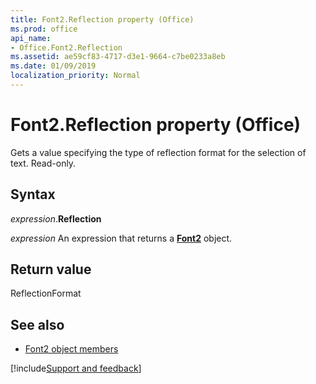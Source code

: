 ```yaml
---
title: Font2.Reflection property (Office)
ms.prod: office
api_name:
- Office.Font2.Reflection
ms.assetid: ae59cf83-4717-d3e1-9664-c7be0233a8eb
ms.date: 01/09/2019
localization_priority: Normal
---
```



# Font2.Reflection property (Office)

Gets a value specifying the type of reflection format for the selection of text. Read-only.


## Syntax

_expression_.**Reflection**

_expression_ An expression that returns a **[Font2](Office.Font2.md)** object.


## Return value

ReflectionFormat


## See also

- [Font2 object members](overview/library-reference/font2-members-office.md)

[!include[Support and feedback](~/includes/feedback-boilerplate.md)]